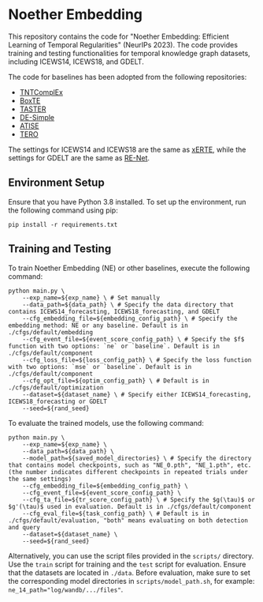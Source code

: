 # Noether Embedding

This repository contains the code for "Noether Embedding: Efficient Learning of Temporal Regularities" (NeurIPs 2023). The code provides training and testing functionalities for temporal knowledge graph datasets, including ICEWS14, ICEWS18, and GDELT.

The code for baselines has been adopted from the following repositories: 
- [TNTComplEx](https://github.com/facebookresearch/tkbc)
- [BoxTE](https://github.com/JohannesMessner/BoxTE)
- [TASTER](https://github.com/ZERONE00/TASTER)
- [DE-Simple](https://github.com/BorealisAI/de-simple)
- [ATISE](https://github.com/soledad921/ATISE)
- [TERO](https://github.com/soledad921/ATISE)

The settings for ICEWS14 and ICEWS18 are the same as [xERTE](https://github.com/TemporalKGTeam/xERTE), while the settings for GDELT are the same as [RE-Net](https://github.com/INK-USC/RE-Net).

## Environment Setup
Ensure that you have Python 3.8 installed. To set up the environment, run the following command using pip:
```
pip install -r requirements.txt
```

## Training and Testing
To train Noether Embedding (NE) or other baselines, execute the following command:
```
python main.py \
    --exp_name=${exp_name} \ # Set manually
    --data_path=${data_path} \ # Specify the data directory that contains ICEWS14_forecasting, ICEWS18_forecasting, and GDELT
    --cfg_embedding_file=${embedding_config_path} \ # Specify the embedding method: NE or any baseline. Default is in ./cfgs/default/embedding
    --cfg_event_file=${event_score_config_path} \ # Specify the $f$ function with two options: `ne` or `baseline`. Default is in ./cfgs/default/component
    --cfg_loss_file=${loss_config_path} \ # Specify the loss function with two options: `mse` or `baseline`. Default is in ./cfgs/default/component
    --cfg_opt_file=${optim_config_path} \ # Default is in ./cfgs/default/optimization
    --dataset=${dataset_name} \ # Specify either ICEWS14_forecasting, ICEWS18_forecasting or GDELT
    --seed=${rand_seed}              
```

To evaluate the trained models, use the following command:
```
python main.py \
    --exp_name=${exp_name} \
    --data_path=${data_path} \
    --model_path=${saved_model_directories} \ # Specify the directory that contains model checkpoints, such as "NE_0.pth", "NE_1.pth", etc. (the number indicates different checkpoints in repeated trials under the same settings)
    --cfg_embedding_file=${embedding_config_path} \
    --cfg_event_file=${event_score_config_path} \
    --cfg_ta_file=${tr_score_config_path} \ # Specify the $g(\tau)$ or $g'(\tau)$ used in evaluation. Default is in ./cfgs/default/component
    --cfg_eval_file=${task_config_path} \ # Default is in ./cfgs/default/evaluation, "both" means evaluating on both detection and query 
    --dataset=${dataset_name} \
    --seed=${rand_seed}
```

Alternatively, you can use the script files provided in the `scripts/` directory. Use the `train` script for training and the `test` script for evaluation. Ensure that the datasets are located in `./data`. Before evaluation, make sure to set the corresponding model directories in `scripts/model_path.sh`, for example: `ne_14_path="log/wandb/.../files"`.
